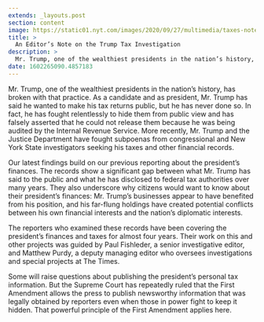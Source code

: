 ```yaml
--- 
extends: _layouts.post 
section: content 
image: https://static01.nyt.com/images/2020/09/27/multimedia/taxes-note/taxes-note-facebookJumbo.jpg 
title: > 
  An Editor’s Note on the Trump Tax Investigation 
description: > 
  Mr. Trump, one of the wealthiest presidents in the nation’s history, has broken with that practice.As a candidate and as president, Mr. Trump has said he wanted to make his tax returns public, but he has never done so.More recently, Mr. Trump and the Justice Department have fought subpoenas from congressional and New York State investigators seeking his taxes and other financial records.Our latest findings build on our previous reporting about the president’s finances.The records show a significant gap between what Mr. Trump has said to the public and what he has disclosed to federal tax authorities over many years. 
date: 1602265090.4857183 
--- 
```

Mr. Trump, one of the wealthiest presidents in the nation’s history, has broken with that practice. As a candidate and as president, Mr. Trump has said he wanted to make his tax returns public, but he has never done so. In fact, he has fought relentlessly to hide them from public view and has falsely asserted that he could not release them because he was being audited by the Internal Revenue Service. More recently, Mr. Trump and the Justice Department have fought subpoenas from congressional and New York State investigators seeking his taxes and other financial records.

Our latest findings build on our previous reporting about the president’s finances. The records show a significant gap between what Mr. Trump has said to the public and what he has disclosed to federal tax authorities over many years. They also underscore why citizens would want to know about their president’s finances: Mr. Trump’s businesses appear to have benefited from his position, and his far-flung holdings have created potential conflicts between his own financial interests and the nation’s diplomatic interests.

The reporters who examined these records have been covering the president’s finances and taxes for almost four years. Their work on this and other projects was guided by Paul Fishleder, a senior investigative editor, and Matthew Purdy, a deputy managing editor who oversees investigations and special projects at The Times.

Some will raise questions about publishing the president’s personal tax information. But the Supreme Court has repeatedly ruled that the First Amendment allows the press to publish newsworthy information that was legally obtained by reporters even when those in power fight to keep it hidden. That powerful principle of the First Amendment applies here.